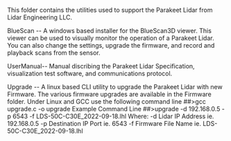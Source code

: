 This folder contains the utilities used to support the Parakeet Lidar from Lidar Engineering LLC.

BlueScan  -- A windows based installer for the BlueScan3D viewer.  This viewer can be used to visually monitor the operation of a Parakeet Lidar. 
             You can also change the settings, upgrade the firmware, and record and playback scans from the sensor.
             
UserManual-- Manual discribing the Parakeet Lidar Specification, visualization test software, and communications protocol.
          
Upgrade   -- A linux based CLI utility to upgrade the Parakeet Lidar with new Firmware.  The various firmware upgrades are available in the Firmware folder.
             Under Linux and GCC use the following command line  ##>gcc upgrade.c -o upgrade
               Example Command Line
                   ##>upgrade -d 192.168.0.5 -p 6543 -f LDS-50C-C30E_2022-09-18.lhl
                    Where:     -d	Lidar IP Address      ie. 192.168.0.5
                               -p Destination IP Port   ie. 6543
                               -f	Firmware File Name    ie. LDS-50C-C30E_2022-09-18.lhl


